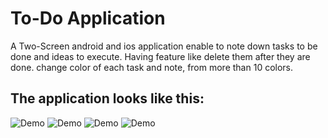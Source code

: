 # To-Do Application

 A Two-Screen android and ios application enable to note down tasks 
 to be done and ideas to execute. Having feature like delete them after they are done.
change color of each task and note, from more than 10 colors. 

## The application looks like this:

![Demo](https://user-images.githubusercontent.com/69805547/134400191-187f7710-8765-469e-b7cd-43ad945c2927.gif) 
![Demo](https://user-images.githubusercontent.com/69805547/134400200-8821d89f-5144-470d-9715-0897d7ed3081.gif)
![Demo](https://user-images.githubusercontent.com/69805547/134400222-52c42cd9-1421-4ec3-82b3-c45bf7693682.gif)
![Demo](https://user-images.githubusercontent.com/69805547/134400421-fd7f2976-c5d2-4457-bf1c-28d2c3ef44e8.gif)
